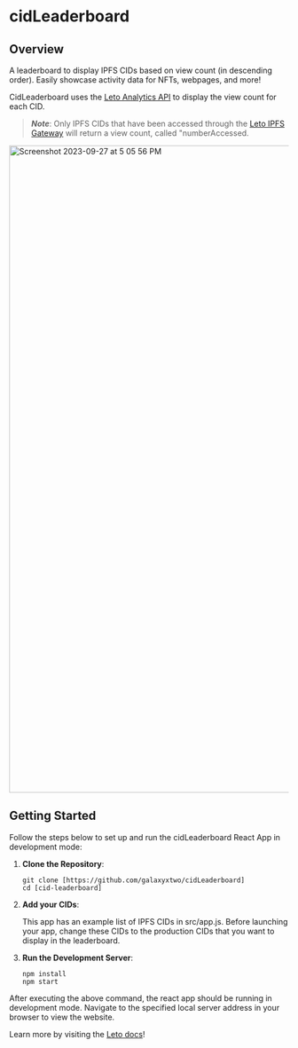 # cidLeaderboard

## Overview
A leaderboard to display IPFS CIDs based on view count (in descending order). Easily showcase activity data for NFTs, webpages, and more! 

CidLeaderboard uses the [Leto Analytics API](https://letodev.gitbook.io/getting-started/documentation/analytics-rest-api) to display the view count for each CID. 

> **_Note_**: Only IPFS CIDs that have been accessed through the [Leto IPFS Gateway](https://letodev.gitbook.io/getting-started/documentation/ipfs-gateway-api) will return a view count, called "numberAccessed.


<img width="1167" alt="Screenshot 2023-09-27 at 5 05 56 PM" src="https://github.com/galaxyxtwo/cidLeaderboard/assets/90220293/3cd122c3-b18b-4bdb-9d3c-b64d5cfad95d">


## Getting Started
Follow the steps below to set up and run the cidLeaderboard React App in development mode:

1. **Clone the Repository**:
  
    ```
    git clone [https://github.com/galaxyxtwo/cidLeaderboard]
    cd [cid-leaderboard]
2. **Add your CIDs**: 

    This app has an example list of IPFS CIDs in src/app.js. Before launching your app, change these CIDs to the
    production CIDs that you want to display in the leaderboard. 
3. **Run the Development Server**:
    ```
    npm install
    npm start
    ```

  After executing the above command, the react app should be running in development mode. Navigate to the specified local server address in your browser to view the website.
    
  Learn more by visiting the [Leto docs](https://letodev.gitbook.io/getting-started/)!
